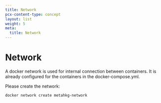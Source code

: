 ```yaml
---
title: Network
pcx-content-type: concept
layout: list
weight: 5
meta:
  title: Network
---
```


# Network

A docker network is used for internal connection between containers.
It is already configured for the containers in the docker-compose.yml.

Please create the network:

```bash
docker network create metahkg-network
```
